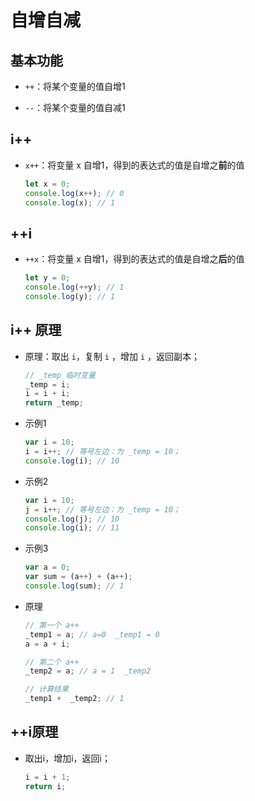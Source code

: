 # 自增自减

## 基本功能

- `++`：将某个变量的值自增1

- `--`：将某个变量的值自减1

## i++

- `x++`：将变量 x 自增1，得到的表达式的值是自增之**前**的值

    ```js
    let x = 0;
    console.log(x++); // 0
    console.log(x); // 1
    ```

## ++i

- `++x`：将变量 x 自增1，得到的表达式的值是自增之**后**的值

    ```js
    let y = 0;
    console.log(++y); // 1
    console.log(y); // 1
    ```

## i++ 原理

- 原理：取出 `i`，复制 `i` ，增加 `i` ，返回副本；

    ```js
    // _temp 临时变量
    _temp = i;
    i = i + i;
    return _temp;
    ```

- 示例1

    ```js
    var i = 10;
    i = i++; // 等号左边：为 _temp = 10；
    console.log(i); // 10
    ```

- 示例2

    ```js
    var i = 10;
    j = i++; // 等号左边：为 _temp = 10；
    console.log(j); // 10
    console.log(i); // 11
    ```

- 示例3

    ```js
    var a = 0;
    var sum = (a++) + (a++);
    console.log(sum); // 1
    ```

- 原理

    ```js
    // 第一个 a++
    _temp1 = a; // a=0  _temp1 = 0
    a = a + i;

    // 第二个 a++
    _temp2 = a; // a = 1  _temp2

    // 计算结果
    _temp1 +  _temp2; // 1
    ```

## ++i原理

- 取出i，增加i，返回i；

    ```js
    i = i + 1;
    return i;
    ```
